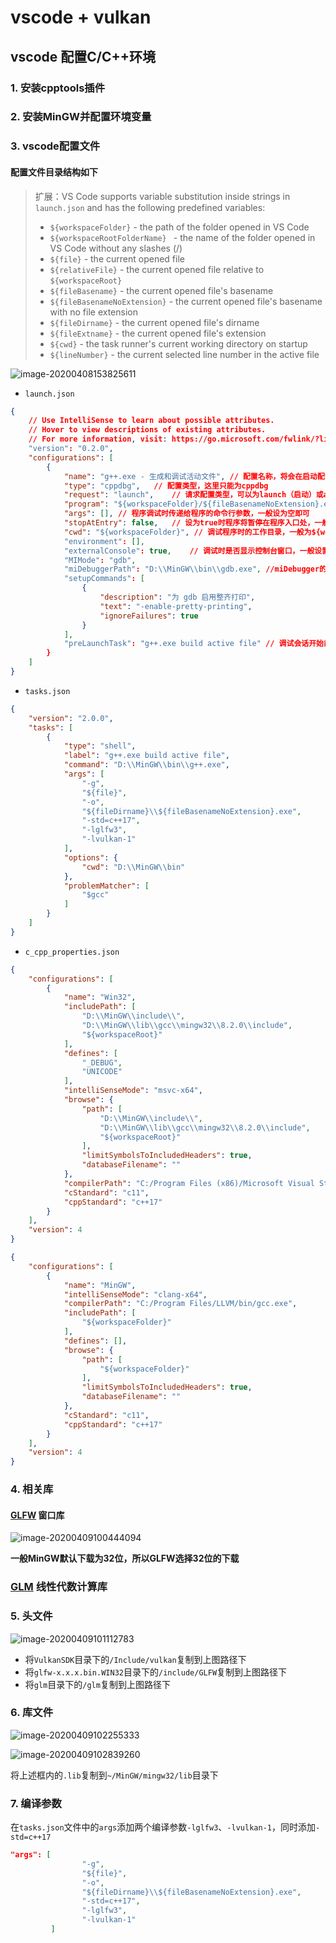 # vscode + vulkan

## vscode 配置C/C++环境

### 1. 安装cpptools插件

### 2. 安装MinGW并配置环境变量

### 3. vscode配置文件

#### 配置文件目录结构如下

> 扩展：VS Code supports variable substitution inside strings in `launch.json` and has the following predefined variables:
>
> * `${workspaceFolder}` - the path of the folder opened in VS Code
> * `${workspaceRootFolderName} ` - the name of the folder opened in VS Code without any slashes (/)
> * `${file}` - the current opened file
> * `${relativeFile}` - the current opened file relative to `${workspaceRoot}`
> * `${fileBasename}` - the current opened file's basename
> * `${fileBasenameNoExtension}` - the current opened file's basename with no file extension
> * `${fileDirname}` - the current opened file's dirname
> * `${fileExtname}` - the current opened file's extension
> * `${cwd}` - the task runner's current working directory on startup
> * `${lineNumber}` - the current selected line number in the active file

![image-20200408153825611](./images/image-20200408153825611.png)

- `launch.json`

```json
{
    // Use IntelliSense to learn about possible attributes.
    // Hover to view descriptions of existing attributes.
    // For more information, visit: https://go.microsoft.com/fwlink/?linkid=830387
    "version": "0.2.0",
    "configurations": [
        {
            "name": "g++.exe - 生成和调试活动文件", // 配置名称，将会在启动配置的下拉菜单中显示
            "type": "cppdbg",	// 配置类型，这里只能为cppdbg
            "request": "launch",	// 请求配置类型，可以为launch（启动）或attach（附加）
            "program": "${workspaceFolder}/${fileBasenameNoExtension}.exe",// 将要进行调试的程序的路径 
            "args": [],	// 程序调试时传递给程序的命令行参数，一般设为空即可
            "stopAtEntry": false,	// 设为true时程序将暂停在程序入口处，一般设置为false
            "cwd": "${workspaceFolder}", // 调试程序时的工作目录，一般为${workspaceFolder}即代码所在目录
            "environment": [],
            "externalConsole": true,	// 调试时是否显示控制台窗口，一般设置为true显示控制台
            "MIMode": "gdb",
            "miDebuggerPath": "D:\\MinGW\\bin\\gdb.exe", //miDebugger的路径，注意这里要与MinGw的路径对应
            "setupCommands": [
                {
                    "description": "为 gdb 启用整齐打印",
                    "text": "-enable-pretty-printing",
                    "ignoreFailures": true
                }
            ],
            "preLaunchTask": "g++.exe build active file" // 调试会话开始前执行的任务，一般为编译程序，c++为g++, c为gcc
        }
    ]
}
```

-  `tasks.json` 

```json
{
    "version": "2.0.0",
    "tasks": [
        {
            "type": "shell",
            "label": "g++.exe build active file", 
            "command": "D:\\MinGW\\bin\\g++.exe",
            "args": [
                "-g",
                "${file}",
                "-o",
                "${fileDirname}\\${fileBasenameNoExtension}.exe",
                "-std=c++17",
                "-lglfw3",
                "-lvulkan-1"
            ],
            "options": {
                "cwd": "D:\\MinGW\\bin"
            },
            "problemMatcher": [
                "$gcc"
            ]
        }
    ]
}
```

- `c_cpp_properties.json`

```json
{
    "configurations": [
        {
            "name": "Win32",
            "includePath": [
                "D:\\MinGW\\include\\",
                "D:\\MinGW\\lib\\gcc\\mingw32\\8.2.0\\include",
                "${workspaceRoot}"
            ],
            "defines": [
                "_DEBUG",
                "UNICODE"
            ],
            "intelliSenseMode": "msvc-x64",
            "browse": {
                "path": [
                    "D:\\MinGW\\include\\",
                    "D:\\MinGW\\lib\\gcc\\mingw32\\8.2.0\\include",
                    "${workspaceRoot}"
                ],
                "limitSymbolsToIncludedHeaders": true,
                "databaseFilename": ""
            },
            "compilerPath": "C:/Program Files (x86)/Microsoft Visual Studio/2019/Community/VC/Tools/MSVC/14.23.28105/bin/Hostx64/x64/cl.exe",
            "cStandard": "c11",
            "cppStandard": "c++17"
        }
    ],
    "version": 4
}
```

```json
{
    "configurations": [
        {
            "name": "MinGW",
            "intelliSenseMode": "clang-x64",
            "compilerPath": "C:/Program Files/LLVM/bin/gcc.exe",
            "includePath": [
                "${workspaceFolder}"
            ],
            "defines": [],
            "browse": {
                "path": [
                    "${workspaceFolder}"
                ],
                "limitSymbolsToIncludedHeaders": true,
                "databaseFilename": ""
            },
            "cStandard": "c11",
            "cppStandard": "c++17"
        }
    ],
    "version": 4
}
```

### 4. 相关库

#### [GLFW](https://www.glfw.org/download.html) 窗口库

![image-20200409100444094](./images/1571382183481.png)

**一般MinGW默认下载为32位，所以GLFW选择32位的下载**

### [GLM]( https://github.com/g-truc/glm) 线性代数计算库

### 5. 头文件

![image-20200409101112783](./images/image-20200409101112783.png)

* 将`VulkanSDK`目录下的`/Include/vulkan`复制到上图路径下
* 将`glfw-x.x.x.bin.WIN32`目录下的`/include/GLFW`复制到上图路径下
* 将`glm`目录下的`/glm`复制到上图路径下

### 6. 库文件

![image-20200409102255333](./images/image-20200409102255333.png)

![image-20200409102839260](D:\Notebook\images\image-20200409102738233.png)

将上述框内的`.lib`复制到`~/MinGW/mingw32/lib`目录下

### 7. 编译参数

在`tasks.json`文件中的`args`添加两个编译参数`-lglfw3`、`-lvulkan-1`，同时添加`-std=c++17`

```json
"args": [
                "-g",
                "${file}",
                "-o",
                "${fileDirname}\\${fileBasenameNoExtension}.exe",
                "-std=c++17",
                "-lglfw3",
                "-lvulkan-1"
         ]
```



